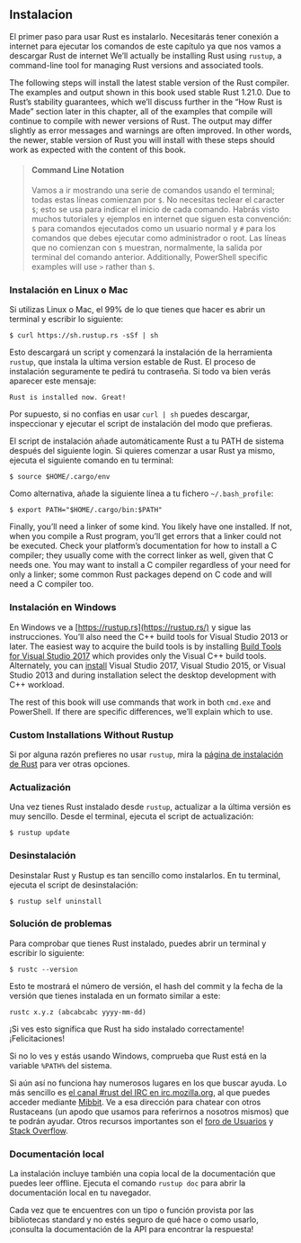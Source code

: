 ## Instalacion

El primer paso para usar Rust es instalarlo. Necesitarás tener conexión a internet
 para ejecutar los comandos de este capítulo ya que nos vamos a descargar Rust de internet
We’ll actually be installing Rust using `rustup`, a
command-line tool for managing Rust versions and associated tools.

The following steps will install the latest stable version of the Rust
compiler. The examples and output shown in this book used stable Rust 1.21.0.
Due to Rust’s stability guarantees, which we’ll discuss further in the “How
Rust is Made” section later in this chapter, all of the examples that compile
will continue to compile with newer versions of Rust. The output may differ
slightly as error messages and warnings are often improved. In other words, the
newer, stable version of Rust you will install with these steps should work as
expected with the content of this book.

> #### Command Line Notation
>
> Vamos a ir mostrando una serie de comandos usando el terminal; todas estas líneas
> comienzan por `$`. No necesitas teclear el caracter `$`; esto se usa para indicar
> el inicio de cada comando. Habrás visto muchos tutoriales y ejemplos en internet
> que siguen esta convención: `$` para comandos ejecutados como un usuario normal
> y `#` para los comandos que debes ejecutar como administrador o root.
> Las líneas que no comienzan con `$` muestran, normalmente, la salida por terminal
> del comando anterior.
> Additionally, PowerShell specific examples will use `>` rather than `$`.

### Instalación en Linux o Mac

Si utilizas Linux o Mac, el 99% de lo que tienes que hacer es abrir un terminal
y escribir lo siguiente:

```text
$ curl https://sh.rustup.rs -sSf | sh
```

Esto descargará un script y comenzará la instalación de la herramienta `rustup`,
que instala la ultima version estable de Rust. El proceso de instalación seguramente
te pedirá tu contraseña. Si todo va bien verás aparecer este mensaje:

```text
Rust is installed now. Great!
```

Por supuesto, si no confias en usar  `curl | sh` puedes descargar, inspeccionar y
ejecutar el script de instalación del modo que prefieras.

El script de instalación añade automáticamente Rust a tu PATH de sistema después del siguiente login.
Si quieres comenzar a usar Rust ya mismo, ejecuta el siguiente comando en tu terminal:

```text
$ source $HOME/.cargo/env
```

Como alternativa, añade la siguiente línea a tu fichero `~/.bash_profile`:

```text
$ export PATH="$HOME/.cargo/bin:$PATH"
```

Finally, you’ll need a linker of some kind. You likely have one installed. If
not, when you compile a Rust program, you’ll get errors that a linker could not
be executed. Check your platform’s documentation for how to install a C
compiler; they usually come with the correct linker as well, given that C needs
one. You may want to install a C compiler regardless of your need for only a
linker; some common Rust packages depend on C code and will need a C compiler
too.

### Instalación en Windows

En Windows ve a [https://rustup.rs](https://rustup.rs/)<!-- ignore --> y sigue
las instrucciones.
You’ll also need the C++ build tools for Visual Studio
2013 or later. The easiest way to acquire the build tools is by installing
[Build Tools for Visual Studio 2017][visualstudio] which provides only the
Visual C++ build tools. Alternately, you can [install][visualstudio] Visual
Studio 2017, Visual Studio 2015, or Visual Studio 2013 and during installation
select the desktop development with C++ workload.

[install]: https://www.rust-lang.org/en-US/install.html
[visualstudio]: https://www.visualstudio.com/downloads/

The rest of this book will use commands that work in both `cmd.exe` and
PowerShell. If there are specific differences, we’ll explain which to use.

### Custom Installations Without Rustup

Si por alguna razón prefieres no usar `rustup`, mira la
[página de instalación de Rust](https://www.rust-lang.org/install.html)
para ver otras opciones.

### Actualización

Una vez tienes Rust instalado desde `rustup`, actualizar a la última versión
es muy sencillo. Desde el terminal, ejecuta el script de actualización:

```text
$ rustup update
```

### Desinstalación

Desinstalar Rust y Rustup es tan sencillo como instalarlos. En tu terminal,
ejecuta el script de desinstalación:

```text
$ rustup self uninstall
```

### Solución de problemas

Para comprobar que tienes Rust instalado, puedes abrir un terminal y escribir
lo siguiente:

```text
$ rustc --version
```

Esto te mostrará el número de versión, el hash del commit y la fecha
de la versión que tienes instalada en un formato similar a este:

```text
rustc x.y.z (abcabcabc yyyy-mm-dd)
```

¡Si ves esto significa que Rust ha sido instalado correctamente! ¡Felicitaciones!

Si no lo ves y estás usando Windows, comprueba que Rust está en la variable `%PATH%`
 del sistema.

Si aún así no funciona hay numerosos lugares en los que buscar ayuda.
Lo más sencillo es [el canal #rust del IRC en irc.mozilla.org][irc]<!-- ignore-->,
al que puedes acceder mediante [Mibbit][mibbit]. Ve a esa dirección para chatear
con otros Rustaceans (un apodo que usamos para referirnos a nosotros mismos) que
 te podrán ayudar. Otros recursos importantes son el [foro de Usuarios][users] y
 [Stack Overflow][stackoverflow].

[irc]: irc://irc.mozilla.org/#rust
[mibbit]: http://chat.mibbit.com/?server=irc.mozilla.org&channel=%23rust
[users]: https://users.rust-lang.org/
[stackoverflow]: http://stackoverflow.com/questions/tagged/rust

### Documentación local

La instalación incluye también una copia local de la documentación que puedes
leer offline. Ejecuta el comando `rustup doc` para abrir la documentación local
en tu navegador.

Cada vez que te encuentres con un tipo o función provista por las bibliotecas
 standard y no estés seguro de qué hace o como usarlo, ¡consulta la documentación
 de la API para encontrar la respuesta!
